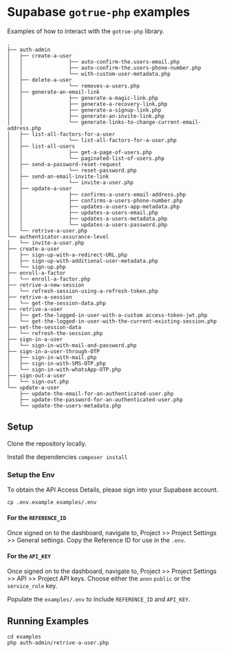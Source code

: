 # Supabase `gotrue-php` examples 

Examples of how to interact with the `gotrue-php` library.

```
.
├── auth-admin
│   ├── create-a-user
│   │               ├── auto-confirm-the.users-email.php
│   │               ├── auto-confirm-the.users-phone-number.php
│   │               └── with-custom-user-metadata.php
│   ├── delete-a-user
│   │               └── removes-a-users.php
│   ├── generate-an-email-link
│   │               ├── generate-a-magic-link.php
│   │               ├── generate-a-recovery-link.php
│   │               ├── generate-a-signup-link.php
│   │               ├── generate-an-invite-link.php
│   │               └── generate-links-to-change-current-email-address.php
│   ├── list-all-factors-for-a-user
│   │               └── list-all-factors-for-a-user.php
│   ├── list-all-users
│   │               ├── get-a-page-of-users.php
│   │               └── paginated-list-of-users.php
│   ├── send-a-password-reset-request
│   │               └── reset-password.php
│   ├── send-an-email-invite-link
│   │               └── invite-a-user.php
│   ├── update-a-user
│   │               ├── confirms-a-users-email-address.php
│   │               ├── confirms-a-users-phone-number.php
│   │               ├── updates-a-users-app-metadata.php
│   │               ├── updates-a-users-email.php
│   │               ├── updates-a-users-metadata.php
│   │               └── updates-a-users-password.php
│   └── retrive-a-user.php
└── authenticator-assurance-level
│   └── invite-a-user.php
├── create-a-user
│   ├── sign-up-with-a-redirect-URL.php
│   ├── sign-up-with-additional-user-metadata.php
│   └── sign-up.php
├── enroll-a-factor
│   └── enroll-a-factor.php
├── retrive-a-new-session
│   └── refresh-session-using-a-refresh-token.php
├── retrive-a-session
│   └── get-the-session-data.php
├── retrive-a-user
│   ├── get-the-logged-in-user-with-a-custom access-token-jwt.php
│   └── get-the-logged-in-user-with-the-current-existing-session.php
├── set-the-session-data
│   └── refresh-the-session.php
├── sign-in-a-user
│   └── sign-in-with-mail-and-password.php
├── sign-in-a-user-through-OTP
│   ├── sign-in-with-mail.php
│   ├── sign-in-with-SMS-OTP.php
│   └── sign-in-with-whatsApp-OTP.php
├── sign-out-a-user
│   └── sign-out.php
└── update-a-user
    ├── update-the-email-for-an-authenticated-user.php
    ├── update-the-password-for-an-authenticated-user.php
    └── update-the-users-metadata.php

```

## Setup
Clone the repository locally.

Install the dependencies `composer install` 

### Setup the Env
To obtain the API Access Details, please sign into your Supabase account. 

```
cp .env.example examples/.env
```

#### For the `REFERENCE_ID`
Once signed on to the dashboard, navigate to, Project >> Project Settings >> General settings. Copy the Reference ID for use in the `.env`.

#### For the `API_KEY`
Once signed on to the dashboard, navigate to, Project >> Project Settings >> API >> Project API keys. Choose either the `anon` `public` or the `service_role` key.

Populate the `examples/.env` to include `REFERENCE_ID` and `API_KEY`.

## Running Examples

```
cd examples
php auth-admin/retrive-a-user.php
```
